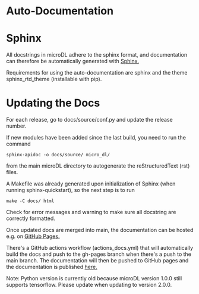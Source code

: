 # Auto-Documentation

# Sphinx

All docstrings in microDL adhere to the sphinx format, 
and documentation can therefore be automatically generated with [Sphinx.](https://www.sphinx-doc.org/en/master/index.html)

Requirements for using the auto-documentation are sphinx and the theme sphinx_rtd_theme (installable with pip).

# Updating the Docs

For each release, go to docs/source/conf.py and update the release number.

If new modules have been added since the last build, you need to run the command
```buildoutcfg
sphinx-apidoc -o docs/source/ micro_dl/
```
from the main microDL directory to autogenerate the reStructuredText (rst) files.

A Makefile was already generated upon initialization of Sphinx (when running sphinx-quickstart), so the
next step is to run
```buildoutcfg
make -C docs/ html
```
Check for error messages and warning to make sure all docstring are correctly formatted.

Once updated docs are merged into main, the documentation can be hosted e.g. on
[GitHub Pages.](https://pages.github.com/)

There's a GitHub actions workflow (actions_docs.yml) that will 
automatically build the docs and push to the gh-pages branch when there's a push to the main branch.
The documentation will then be pushed to GitHub pages and the documentation is
published [here.](https://mehta-lab.github.io/microDL/)

Note: Python version is currently old because microDL version 1.0.0 still supports tensorflow.
Please update when updating to version 2.0.0.